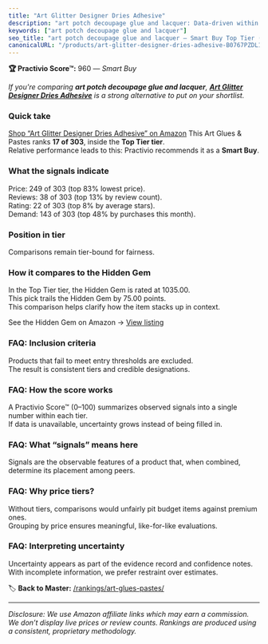 ```yaml
---
title: "Art Glitter Designer Dries Adhesive"
description: "art potch decoupage glue and lacquer: Data-driven within Top Tier ranking using the Practivio Score™. Positioned by quality, value, demand, findability, moment…"
keywords: ["art potch decoupage glue and lacquer"]
seo_title: "art potch decoupage glue and lacquer — Smart Buy Top Tier (2025)"
canonicalURL: "/products/art-glitter-designer-dries-adhesive-B0767PZDL1/"
---
```


**🏆 Practivio Score™:** 960 — _Smart Buy_


*If you're comparing **art potch decoupage glue and lacquer**, **[Art Glitter Designer Dries Adhesive](https://www.amazon.com/dp/B0767PZDL1?tag=practivio-20)** is a strong alternative to put on your shortlist.*
### Quick take
[Shop “Art Glitter Designer Dries Adhesive” on Amazon](https://www.amazon.com/dp/B0767PZDL1?tag=practivio-20)
This Art Glues & Pastes ranks **17 of 303**, inside the **Top Tier tier**.  
Relative performance leads to this: Practivio recommends it as a **Smart Buy**.

### What the signals indicate
Price: 249 of 303 (top 83% lowest price).  
Reviews: 38 of 303 (top 13% by review count).  
Rating: 22 of 303 (top 8% by average stars).  
Demand: 143 of 303 (top 48% by purchases this month).

### Position in tier
Comparisons remain tier-bound for fairness.

### How it compares to the Hidden Gem
In the Top Tier tier, the Hidden Gem is rated at 1035.00.  
This pick trails the Hidden Gem by 75.00 points.  
This comparison helps clarify how the item stacks up in context.  

See the Hidden Gem on Amazon → [View listing](https://www.amazon.com/dp/B071JPD9M3?tag=practivio-20)

### FAQ: Inclusion criteria
Products that fail to meet entry thresholds are excluded.  
The result is consistent tiers and credible designations.

### FAQ: How the score works
A Practivio Score™ (0–100) summarizes observed signals into a single number within each tier.  
If data is unavailable, uncertainty grows instead of being filled in.

### FAQ: What “signals” means here
Signals are the observable features of a product that, when combined, determine its placement among peers.

### FAQ: Why price tiers?
Without tiers, comparisons would unfairly pit budget items against premium ones.  
Grouping by price ensures meaningful, like-for-like evaluations.

### FAQ: Interpreting uncertainty
Uncertainty appears as part of the evidence record and confidence notes.  
With incomplete information, we prefer restraint over estimates.


🏷️ **Back to Master:** [/rankings/art-glues-pastes/](/rankings/art-glues-pastes/)

---
_Disclosure: We use Amazon affiliate links which may earn a commission. We don’t display live prices or review counts. Rankings are produced using a consistent, proprietary methodology._
